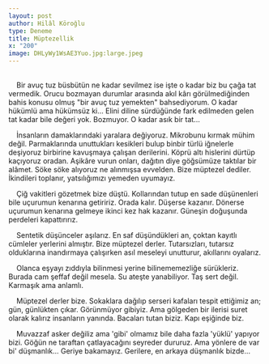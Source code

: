 ```yaml
---
layout: post
author: Hilâl Köroğlu
type: Deneme
title: Müptezellik
x: "200"
image: DHLyWy1WsAE3Yuo.jpg:large.jpeg
---
```

<br/>
&nbsp;&nbsp;&nbsp;&nbsp;Bir avuç tuz büsbütün ne kadar sevilmez ise işte o kadar biz bu çağa tat vermedik. Orucu bozmayan durumlar arasında akıl kârı görülmediğinden bahis konusu olmuş "bir avuç tuz yemekten" bahsediyorum. O kadar  hükümlü ama hükümsüz ki... Elini diline sürdüğünde fark edilmeden gelen tat kadar bile değeri yok. Bozmuyor. O kadar asık bir tat...

&nbsp;&nbsp;&nbsp;&nbsp;İnsanların damaklarındaki yaralara değiyoruz. Mikrobunu kırmak mühim değil. Parmaklarında unuttukları kesikleri bulup binbir türlü iğnelerle deşiyoruz birbirine kavuşmaya çalışan derilerini. Köprü altı hislerini dürtüp kaçıyoruz oradan. Aşikâre vurun onları, dağıtın diye göğsümüze taktılar bir alâmet. Söke söke alıyoruz ne alınmışsa evvelden. Bize müptezel dediler. İkindileri toplanır, yatsılığımızı yemeden uyumayız.

&nbsp;&nbsp;&nbsp;&nbsp;Çiğ vakitleri gözetmek bize düştü. Kollarından tutup en sade düşünenleri bile uçurumun kenarına getiririz. Orada kalır. Düşerse kazanır. Dönerse uçurumun kenarına gelmeye ikinci kez hak kazanır. Güneşin doğuşunda perdeleri kapattırırız.

&nbsp;&nbsp;&nbsp;&nbsp;Sentetik düşünceler aşılarız. En saf düşündükleri an, çoktan kayıtlı cümleler yerlerini almıştır. Bize müptezel derler. Tutarsızları, tutarsız olduklarına inandırmaya çalışırken asıl meseleyi unutturur, akıllarını oyalarız.

&nbsp;&nbsp;&nbsp;&nbsp;Olanca eşyayı zıddıyla bilinmesi yerine bilinememezliğe sürükleriz. Burada cam şeffaf değil mesela. Su ateşte yanabiliyor. Taş sert değil. Karmaşık ama anlamlı.

&nbsp;&nbsp;&nbsp;&nbsp;Müptezel derler bize. Sokaklara dağılıp serseri kafaları tespit ettiğimiz an; gün, günlükten çıkar. Görünmüyor gibiyiz. Ama gölgeden bir ilerisi suret olarak kalırız insanların yanında. Bacaları tutan biziz. Kapı eşiğinde biz.

&nbsp;&nbsp;&nbsp;&nbsp;Muvazzaf asker değiliz ama 'gibi' olmamız  bile daha fazla 'yüklü' yapıyor bizi. Göğün ne taraftan çatlayacağını seyreder dururuz. Ama yönlere  de var bi' düşmanlık... Geriye bakamayız. Gerilere, en arkaya düşmanlık bizde...

